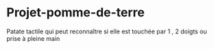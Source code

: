 # Projet-pomme-de-terre
Patate tactile qui peut reconnaître si elle est touchée par 1 , 2 doigts ou prise à pleine main
